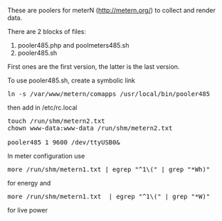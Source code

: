 These are poolers for meterN (http://metern.org/) to collect and render data.

There are 2 blocks of files:
 1. pooler485.php and poolmeters485.sh
 2. pooler485.sh

First ones are the first version, the latter is the last version.

To use pooler485.sh, create a symbolic link
<PRE>ln -s /var/www/metern/comapps /usr/local/bin/pooler485 
</PRE>
then add in /etc/rc.local
<PRE>
touch /run/shm/metern2.txt
chown www-data:www-data /run/shm/metern2.txt

pooler485 1 9600 /dev/ttyUSB0&
</PRE>

In meter configuration use
<PRE>more /run/shm/metern1.txt | egrep "^1\(" | grep "*Wh)"</PRE>
for energy and
<PRE>more /run/shm/metern1.txt  | egrep "^1\(" | grep "*W)"</PRE>
for live power
